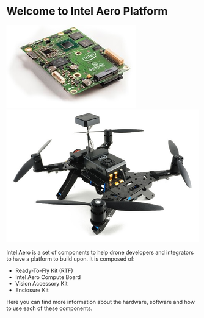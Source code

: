 # Welcome to Intel Aero Platform

<div class="img-front-page">
  <div class="img-front-page-container">
      <img src="img/intel-aero-compute-board.jpg" />
  </div>
  <div class="img-front-page-container">
      <img src="img/intel-aero-rtf.jpg" />
  </div>
</div>
<div style="clear:both"></div>


Intel Aero is a set of components to help drone developers and integrators
to have a platform to build upon. It is composed of:

  - Ready-To-Fly Kit (RTF)
  - Intel Aero Compute Board
  - Vision Accessory Kit
  - Enclosure Kit

Here you can find more information about the hardware, software and how
to use each of these components.
